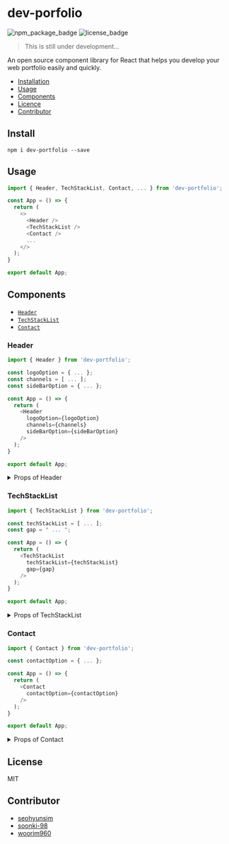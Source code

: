 # dev-porfolio
![npm_package_badge](https://img.shields.io/badge/npm-v0.1.0-brightgreen)
![license_badge](https://img.shields.io/badge/license-MIT-lightgrey)
> This is still under development...  

An open source component library for React that helps you develop your web portfolio easily and quickly.

  * <a href="#install">Installation</a>
  * <a href="#usage">Usage</a>
  * <a href="#components">Components</a>
  * <a href="#license">Licence</a>
  * <a href="#contributor">Contributor</a>

## Install

`npm i dev-portfolio --save`

## Usage

```js
import { Header, TechStackList, Contact, ... } from 'dev-portfolio';

const App = () => {
  return (
    <>
      <Header />
      <TechStackList />
      <Contact />
      ...
    </>
  );
}

export default App;
```

## Components

* <a href="#header"><code>Header</code></a>
* <a href="#techstacklist"><code>TechStackList</code></a>
* <a href="#contact"><code>Contact</code></a>

### Header
```js
import { Header } from 'dev-portfolio';

const logoOption = { ... };
const channels = [ ... ];
const sideBarOption = { ... };

const App = () => {
  return (
    <Header 
      logoOption={logoOption}
      channels={channels}
      sideBarOption={sideBarOption}
    />
  );
}

export default App;
```

<details>
<summary>Props of Header</summary>

  #### logoOption
  ```js
  const logoOption = {
    uriToMove: '/',
    logoImg: "./asset/logo.png",
    title: 'dev-portfolio',
    styles: {
      logoMargin: '0px 16px 0px 16px',
      titleColor: 'black',
      titleSize: '32px',
      titleWeight: '800',
    },
  };
  ```
  
  #### channels
  ```js
  const channels = [
    { name: 'github', uriToMove: 'https://', color: '#181717BB', size: '30px' },
    { name: 'naver', uriToMove: 'https://', color: '#47A141BB', size: '30px' },
    { name: 'facebook', uriToMove: 'https://', color: '#1877F2BB', size: '30px' },
    { name: 'youtube', uriToMove: 'https://', color: '#FF0000BB', size: '30px' },
  ];
  ```
  
  #### sideBarOption
  ```js
  const sideBarOption = {
    mainTitle: 'dev-portfolio',
    styles: { size: '50px', margin: '0px 12px 0px 24px' },
  };
  ```
  
</details>

### TechStackList
```js
import { TechStackList } from 'dev-portfolio';

const techStackList = [ ... ];
const gap = " ... ";

const App = () => {
  return (
    <TechStackList 
      techStackList={techStackList}
      gap={gap}
    />
  );
}

export default App;
```

<details>
<summary>Props of TechStackList</summary>

  #### techStackList
  ```js
  const techStackList = [
    {
      nameOption: { name: 'Javascript', size: '24px', iconColor: '#E2D784' },
      progressBarOption: { rate: '45%' },
    },
    {
      nameOption: { name: 'HTML-5', size: '24px', iconColor: '#E34F26' },
      progressBarOption: { rate: '30%' },
    },
    {
      nameOption: { name: 'Nodejs', size: '24px', iconColor: '#339933' },
      progressBarOption: {
        rate: '85%',
        colorTo: '#339933',
        colorFrom: 'whitesmoke',
      },
    },
  ];
  ```
  
  #### gap
  ```js
  // 'narrower' | 'narrow' | 'normal' | 'wide' | 'wider';
  const gap = 'normal';
  ```
  
</details>

### Contact
```js
import { Contact } from 'dev-portfolio';

const contactOption = { ... };

const App = () => {
  return (
    <Contact 
      contactOption={contactOption}
    />
  );
}

export default App;
```

<details>
<summary>Props of Contact</summary>

  #### contactOption
  ```js
  const contactOption = {
    title: 'Hello, I'm dev-portfolio.',
    subTitle: 'If you're interested in me, please press the button below :D',
    buttonText: 'Want to work with me?',
    channels: [
      {
        name: 'github',
        uriToMove: 'https://',
        color: '#181717BB',
        size: '18px',
        margin: '0px 12px 0px 0px',
      },
      {
        name: 'naver',
        uriToMove: 'https://',
        color: '#47A141BB',
        size: '18px',
        margin: '0px 12px 0px 0px',
      },
      {
        name: 'facebook',
        uriToMove: 'https://',
        color: '#1877F2BB',
        size: '18px',
        margin: '0px 12px 0px 0px',
      },
      {
        name: 'youtube',
        uriToMove: 'https://',
        color: '#FF0000BB',
        size: '18px',
        margin: '0px 12px 0px 0px',
      },
    ],
    aboutMeInfos: [
      {
        title: 'Where I live',
        description: 'Gangdong-gu, Seoul, Republic of Korea',
      },
      {
        title: 'Give me a call',
        description: 'T. +82 (0)10 1234 5678',
      },
      {
        title: 'Or, why don’t you email me?',
        description: 'dev-portfolio@gmail.com',
      },
    ],
  };  
  ```
</details>


## License
MIT

## Contributor
* [seohyunsim](https://github.com/seohyunsim)
* [soonki-98](https://github.com/soonki-98)
* [woorim960](https://github.com/woorim960)
